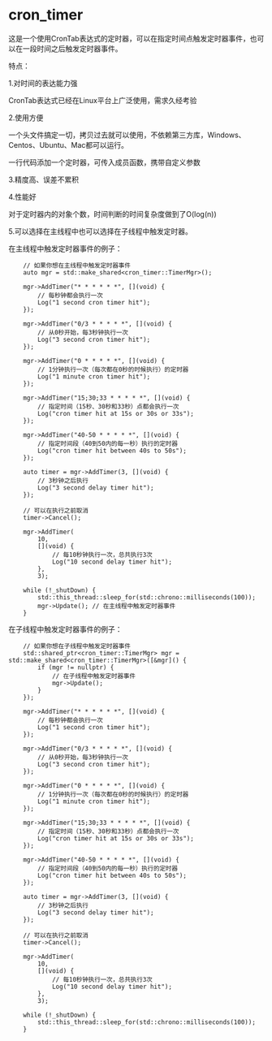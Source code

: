 # cron_timer

这是一个使用CronTab表达式的定时器，可以在指定时间点触发定时器事件，也可以在一段时间之后触发定时器事件。



特点：

1.对时间的表达能力强

CronTab表达式已经在Linux平台上广泛使用，需求久经考验



2.使用方便

一个头文件搞定一切，拷贝过去就可以使用，不依赖第三方库，Windows、Centos、Ubuntu、Mac都可以运行。

一行代码添加一个定时器，可传入成员函数，携带自定义参数



3.精度高、误差不累积



4.性能好

对于定时器内的对象个数，时间判断的时间复杂度做到了O(log(n))



5.可以选择在主线程中也可以选择在子线程中触发定时器。



在主线程中触发定时器事件的例子：

```
	// 如果你想在主线程中触发定时器事件
	auto mgr = std::make_shared<cron_timer::TimerMgr>();

	mgr->AddTimer("* * * * * *", [](void) {
		// 每秒钟都会执行一次
		Log("1 second cron timer hit");
	});

	mgr->AddTimer("0/3 * * * * *", [](void) {
		// 从0秒开始，每3秒钟执行一次
		Log("3 second cron timer hit");
	});

	mgr->AddTimer("0 * * * * *", [](void) {
		// 1分钟执行一次（每次都在0秒的时候执行）的定时器
		Log("1 minute cron timer hit");
	});

	mgr->AddTimer("15;30;33 * * * * *", [](void) {
		// 指定时间（15秒、30秒和33秒）点都会执行一次
		Log("cron timer hit at 15s or 30s or 33s");
	});

	mgr->AddTimer("40-50 * * * * *", [](void) {
		// 指定时间段（40到50内的每一秒）执行的定时器
		Log("cron timer hit between 40s to 50s");
	});

	auto timer = mgr->AddTimer(3, [](void) {
		// 3秒钟之后执行
		Log("3 second delay timer hit");
	});

	// 可以在执行之前取消
	timer->Cancel();

	mgr->AddTimer(
		10,
		[](void) {
			// 每10秒钟执行一次，总共执行3次
			Log("10 second delay timer hit");
		},
		3);

	while (!_shutDown) {
		std::this_thread::sleep_for(std::chrono::milliseconds(100));
		mgr->Update(); // 在主线程中触发定时器事件
	}
```



在子线程中触发定时器事件的例子：

```
	// 如果你想在子线程中触发定时器事件
	std::shared_ptr<cron_timer::TimerMgr> mgr = std::make_shared<cron_timer::TimerMgr>([&mgr]() {
		if (mgr != nullptr) {
			// 在子线程中触发定时器事件
			mgr->Update();
		}
	});

	mgr->AddTimer("* * * * * *", [](void) {
		// 每秒钟都会执行一次
		Log("1 second cron timer hit");
	});

	mgr->AddTimer("0/3 * * * * *", [](void) {
		// 从0秒开始，每3秒钟执行一次
		Log("3 second cron timer hit");
	});

	mgr->AddTimer("0 * * * * *", [](void) {
		// 1分钟执行一次（每次都在0秒的时候执行）的定时器
		Log("1 minute cron timer hit");
	});

	mgr->AddTimer("15;30;33 * * * * *", [](void) {
		// 指定时间（15秒、30秒和33秒）点都会执行一次
		Log("cron timer hit at 15s or 30s or 33s");
	});

	mgr->AddTimer("40-50 * * * * *", [](void) {
		// 指定时间段（40到50内的每一秒）执行的定时器
		Log("cron timer hit between 40s to 50s");
	});

	auto timer = mgr->AddTimer(3, [](void) {
		// 3秒钟之后执行
		Log("3 second delay timer hit");
	});

	// 可以在执行之前取消
	timer->Cancel();

	mgr->AddTimer(
		10,
		[](void) {
			// 每10秒钟执行一次，总共执行3次
			Log("10 second delay timer hit");
		},
		3);

	while (!_shutDown) {
		std::this_thread::sleep_for(std::chrono::milliseconds(100));
	}
```



